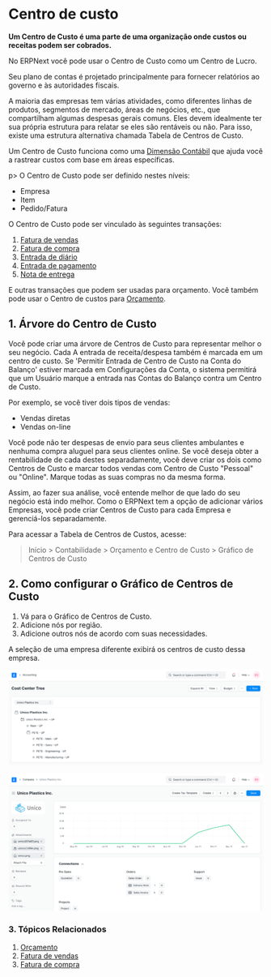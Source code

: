 # Centro de custo


**Um Centro de Custo é uma parte de uma organização onde custos ou receitas podem ser cobrados.**


No ERPNext você pode usar o Centro de Custo como um Centro de Lucro.


Seu plano de contas é projetado principalmente para fornecer relatórios ao governo e às autoridades fiscais.


A maioria das empresas tem várias atividades, como diferentes linhas de produtos, segmentos de mercado, áreas de negócios, etc., que compartilham algumas despesas gerais comuns. Eles devem idealmente ter sua própria estrutura para relatar se eles
são rentáveis ​​ou não. Para isso, existe uma estrutura alternativa chamada Tabela de Centros de Custo.


Um Centro de Custo funciona como uma [Dimensão Contábil](/docs/pt/accounts/accounting-dimensions) que ajuda você a rastrear custos com base em áreas específicas.

 p>
O Centro de Custo pode ser definido nestes níveis:


* Empresa
* Item
* Pedido/Fatura


O Centro de Custo pode ser vinculado às seguintes transações:


1. [Fatura de vendas](/docs/pt/accounts/sales-invoice)
2. [Fatura de compra](/docs/pt/accounts/purchase-invoice)
3. [Entrada de diário](/docs/pt/accounts/journal-entry)
4. [Entrada de pagamento](/docs/pt/accounts/payment-entry)
5. [Nota de entrega](/docs/pt/stock/delivery-note)


E outras transações que podem ser usadas para orçamento. Você também pode usar o Centro de custos para [Orçamento](/docs/pt/accounts/budgeting).


## 1. Árvore do Centro de Custo


Você pode criar uma árvore de Centros de Custo para representar melhor o seu negócio. Cada
A entrada de receita/despesa também é marcada em um centro de custo. Se 'Permitir Entrada de Centro de Custo na Conta do Balanço' estiver marcada em Configurações da Conta, o sistema permitirá que um Usuário marque a entrada nas Contas do Balanço contra um Centro de Custo.


Por exemplo, se você tiver dois tipos de vendas:


* Vendas diretas
* Vendas on-line


Você pode não ter despesas de envio para seus clientes ambulantes e nenhuma compra
aluguel para seus clientes online. Se você deseja obter a rentabilidade de cada
destes separadamente, você deve criar os dois como Centros de Custo e marcar todos
vendas com Centro de Custo "Pessoal" ou "Online". Marque todas as suas compras no
da mesma forma.


Assim, ao fazer sua análise, você entende melhor de que lado
do seu negócio está indo melhor. Como o ERPNext tem a opção de adicionar vários
Empresas, você pode criar Centros de Custo para cada Empresa e gerenciá-los
separadamente.


Para acessar a Tabela de Centros de Custos, acesse:



> 
> Início > Contabilidade > Orçamento e Centro de Custo > Gráfico de Centros de Custo
> 
> 
> 


## 2. Como configurar o Gráfico de Centros de Custo


1. Vá para o Gráfico de Centros de Custo.
2. Adicione nós por região.
3. Adicione outros nós de acordo com suas necessidades.


A seleção de uma empresa diferente exibirá os centros de custo dessa empresa.


![Centro de custo](/files/chart-of-cost-center.png)


![Gráfico de centros de custo](/files/company-master.png)


### 3. Tópicos Relacionados


1. [Orçamento](/docs/pt/accounts/budgeting)
2. [Fatura de vendas](/docs/pt/accounts/sales-invoice)
3. [Fatura de compra](/docs/pt/accounts/purchase-invoice)

